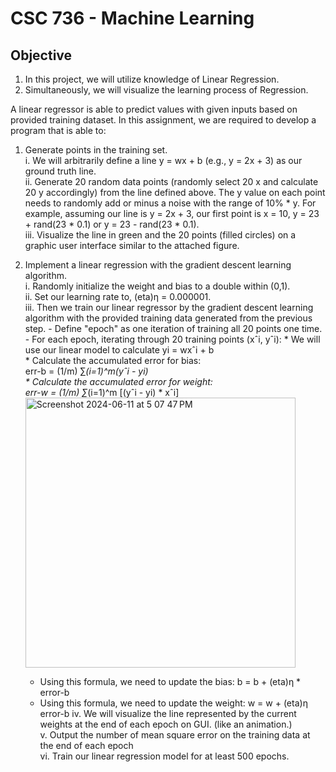 # CSC 736 - Machine Learning 
## Objective
1. In this project, we will utilize knowledge of Linear Regression.  
2. Simultaneously, we will visualize the learning process of Regression.

A linear regressor is able to predict values with given inputs based on provided training
dataset. In this assignment, we are required to develop a program that is able to:  
1. Generate points in the training set.  
   i. We will arbitrarily define a line y = wx + b (e.g., y = 2x + 3) as our ground truth line.  
   ii. Generate 20 random data points (randomly select 20 x and calculate 20 y accordingly) from
       the line defined above. The y value on each point needs to randomly add or minus a noise
       with the range of 10% * y. For example, assuming our line is y = 2x + 3, our first point
       is x = 10, y = 23 + rand(23 * 0.1) or y = 23 - rand(23 * 0.1).  
   iii. Visualize the line in green and the 20 points (filled circles) on a graphic user
        interface similar to the attached figure.
   
2. Implement a linear regression with the gradient descent learning algorithm.  
   i. Randomly initialize the weight and bias to a double within (0,1).  
   ii. Set our learning rate to, (eta)η = 0.000001.  
   iii. Then we train our linear regressor by the gradient descent learning algorithm with the
        provided training data generated from the previous step.
        - Define "epoch" as one iteration of training all 20 points one time.
        - For each epoch, iterating through 20 training points (xˆi, yˆi):
          * We will use our linear model to calculate yi = wxˆi + b  
          * Calculate the accumulated error for bias:  
                   err-b = (1/m) ∑_(i=1)^m(yˆi - yi)  
          * Calculate the accumulated error for weight:  
                   err-w = (1/m) ∑_(i=1)^m [(yˆi - yi) * xˆi]
        <img width="432" alt="Screenshot 2024-06-11 at 5 07 47 PM" src="https://github.com/Anjan14/LRegressionLearningProcess/assets/89369454/b291da63-1612-450e-9bc9-33e6d5b7878d">    
   
      - Using this formula, we need to update the bias: b = b + (eta)η * error-b  
      - Using this formula, we need to update the weight: w = w + (eta)η error-b
   iv. We will visualize the line represented by the current weights at the end of 
       each epoch on GUI. (like an animation.)  
   v. Output the number of mean square error on the training data at the end of each 
      epoch  
   vi. Train our linear regression model for at least 500 epochs. 

          
         

